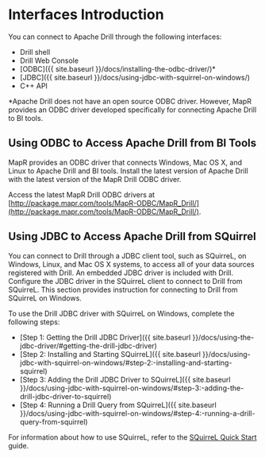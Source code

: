 # Interfaces Introduction
You can connect to Apache Drill through the following interfaces:

  * Drill shell
  * Drill Web Console
  * [ODBC]({{ site.baseurl }}/docs/installing-the-odbc-driver/)*
  * [JDBC]({{ site.baseurl }}/docs/using-jdbc-with-squirrel-on-windows/)
  * C++ API

*Apache Drill does not have an open source ODBC driver. However, MapR provides an ODBC driver developed specifically for connecting Apache Drill to BI tools. 

## Using ODBC to Access Apache Drill from BI Tools

MapR provides an ODBC driver that connects Windows, Mac OS X, and Linux to Apache Drill and BI tools. Install the latest version of Apache Drill with the latest version of the MapR Drill ODBC driver. 

Access the latest MapR Drill ODBC drivers at [http://package.mapr.com/tools/MapR-ODBC/MapR_Drill/](http://package.mapr.com/tools/MapR-ODBC/MapR_Drill/).

## Using JDBC to Access Apache Drill from SQuirrel

You can connect to Drill through a JDBC client tool, such as SQuirreL, on
Windows, Linux, and Mac OS X systems, to access all of your data sources
registered with Drill. An embedded JDBC driver is included with Drill.
Configure the JDBC driver in the SQuirreL client to connect to Drill from
SQuirreL. This section provides instruction for connecting to Drill from
SQuirreL on Windows.

To use the Drill JDBC driver with SQuirreL on Windows, complete the following
steps:

  * [Step 1: Getting the Drill JDBC Driver]({{ site.baseurl }}/docs/using-the-jdbc-driver/#getting-the-drill-jdbc-driver) 
  * [Step 2: Installing and Starting SQuirreL]({{ site.baseurl }}/docs/using-jdbc-with-squirrel-on-windows/#step-2:-installing-and-starting-squirrel)
  * [Step 3: Adding the Drill JDBC Driver to SQuirreL]({{ site.baseurl }}/docs/using-jdbc-with-squirrel-on-windows/#step-3:-adding-the-drill-jdbc-driver-to-squirrel)
  * [Step 4: Running a Drill Query from SQuirreL]({{ site.baseurl }}/docs/using-jdbc-with-squirrel-on-windows/#step-4:-running-a-drill-query-from-squirrel)

For information about how to use SQuirreL, refer to the [SQuirreL Quick
Start](http://squirrel-sql.sourceforge.net/user-manual/quick_start.html)
guide.
